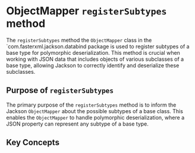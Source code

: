 # ObjectMapper `registerSubtypes` method

The `registerSubtypes` method the `ObjectMapper` class in the `com.fasterxml.jackson.databind
 package is used to register subtypes of a base type for polymorphic deserialization.
This method is crucial when working with JSON data that includes objects of various subclasses of a base type, allowing Jackson to correctly identify and deserialize these subclasses.

## Purpose of `registerSubtypes`

The primary purpose of the `registerSubtypes` method is to inform the Jackson `ObjectMapper` about the possible subtypes of a base class.
This enables the `ObjectMapper` to handle polymorphic deserialization, where a JSON property can represent any subtype of a base type.

## Key Concepts


